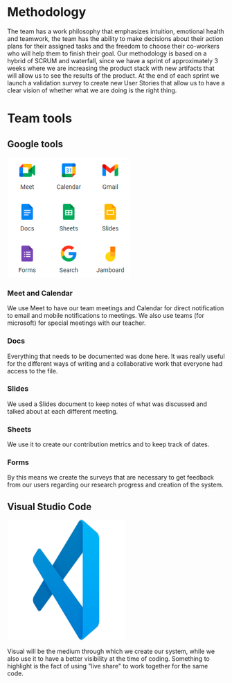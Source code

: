 # Methodology
The team has a work philosophy that emphasizes intuition, emotional health and teamwork, the team has the ability to make decisions about their action plans for their assigned tasks and the freedom to choose their co-workers who will help them to finish their goal. Our methodology is based on a hybrid of SCRUM and waterfall, since we have a sprint of approximately 3 weeks where we are increasing the product stack with new artifacts that will allow us to see the results of the product. At the end of each sprint we launch a validation survey to create new User Stories that allow us to have a clear vision of whether what we are doing is the right thing.
# Team tools
## Google tools
![Google](google_tools.png "Only this")
### Meet and Calendar
We use Meet to have our team meetings and Calendar for direct notification to email and mobile notifications to meetings. We also use teams (for microsoft) for special meetings with our teacher.
### Docs
Everything that needs to be documented was done here. It was really useful for the different ways of writing and a collaborative work that everyone had access to the file.
### Slides
We used a Slides document to keep notes of what was discussed and talked about at each different meeting.
### Sheets
We use it to create our contribution metrics and to keep track of dates.
### Forms
By this means we create the surveys that are necessary to get feedback from our users regarding our research progress and creation of the system.
## Visual Studio Code
![Visual](visual.png "Coding time!!")

Visual will be the medium through which we create our system, while we also use it to have a better visibility at the time of coding.
Something to highlight is the fact of using "live share" to work together for the same code.
